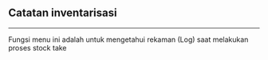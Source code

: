 ## Catatan inventarisasi
<hr>
Fungsi menu ini adalah untuk mengetahui rekaman (Log) saat melakukan proses stock take
